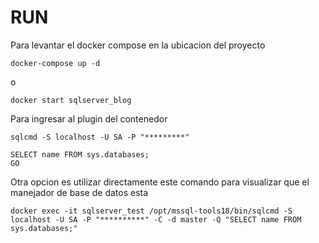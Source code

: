 # RUN
Para levantar el docker compose en la ubicacion del proyecto
```
docker-compose up -d
```
o
```
docker start sqlserver_blog
```
Para ingresar al plugin del contenedor
```
sqlcmd -S localhost -U SA -P "*********"
```

```
SELECT name FROM sys.databases;
GO
```
Otra opcion es utilizar directamente este comando para visualizar que el manejador de base de datos esta 


```
docker exec -it sqlserver_test /opt/mssql-tools18/bin/sqlcmd -S localhost -U SA -P "**********" -C -d master -Q "SELECT name FROM sys.databases;"
```